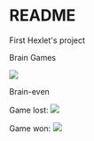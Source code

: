 # README

First Hexlet's project

Brain Games

<a href="https://codeclimate.com/github/codeclimate/codeclimate/maintainability"><img src="https://api.codeclimate.com/v1/badges/a99a88d28ad37a79dbf6/maintainability" /></a>

Brain-even

Game lost:
<a href="https://asciinema.org/a/g519cfIJAR20ipcjg4UPgCWKN" target="_blank"><img src="https://asciinema.org/a/g519cfIJAR20ipcjg4UPgCWKN.svg" /></a>

Game won:
<a href="https://asciinema.org/a/bPfPq4pEibblm5eo288as3y4r" target="_blank"><img src="https://asciinema.org/a/bPfPq4pEibblm5eo288as3y4r.svg" /></a>
